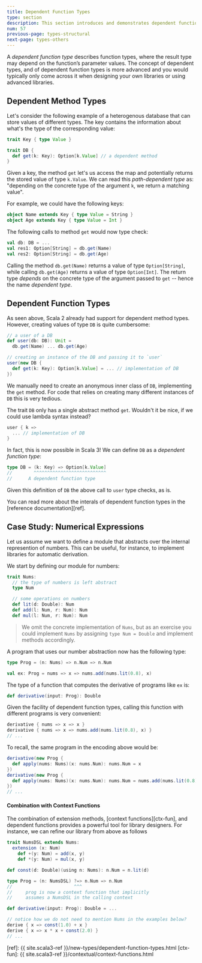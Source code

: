 ```yaml
---
title: Dependent Function Types
type: section
description: This section introduces and demonstrates dependent function types in Scala 3.
num: 57
previous-page: types-structural
next-page: types-others
---
```


A *dependent function type* describes function types, where the result type may depend on the function’s parameter values. The concept of dependent types, and of dependent function types is more advanced and you would typically only come across it when designing your own libraries or using advanced libraries.

## Dependent Method Types
Let's consider the following example of a heterogenous database that can store values of different types. The key contains the information about what's the type of the corresponding value:

```scala
trait Key { type Value }

trait DB {
  def get(k: Key): Option[k.Value] // a dependent method
}
```
Given a key, the method `get` let's us access the map and potentially returns the stored value of type `k.Value`. We can read this _path-dependent type_ as: "depending on the concrete type of the argument `k`, we return a matching value".

For example, we could have the following keys:
```scala
object Name extends Key { type Value = String }
object Age extends Key { type Value = Int }
```
The following calls to method `get` would now type check:
```scala
val db: DB = ...
val res1: Option[String] = db.get(Name)
val res2: Option[String] = db.get(Age)
```
Calling the method `db.get(Name)` returns a value of type `Option[String]`, while calling `db.get(Age)` returns a value of type `Option[Int]`. The return type _depends_ on the concrete type of the argument passed to `get` -- hence the name _dependent type_.

## Dependent Function Types
As seen above, Scala 2 already had support for dependent method types. However, creating values of type `DB` is quite cumbersome:
```scala
// a user of a DB
def user(db: DB): Unit =
  db.get(Name) ... db.get(Age)

// creating an instance of the DB and passing it to `user`
user(new DB {
  def get(k: Key): Option[k.Value] = ... // implementation of DB
})
```
We manually need to create an anonymous inner class of `DB`, implementing the `get` method. For code that relies on creating many different instances of `DB` this is very tedious.

The trait `DB` only has a single abstract method `get`.
Wouldn't it be nice, if we could use lambda syntax instead?
```scala
user { k =>
  ... // implementation of DB
}
```
In fact, this is now possible in Scala 3! We can define `DB` as a _dependent function type_:
```scala
type DB = (k: Key) => Option[k.Value]
//        ^^^^^^^^^^^^^^^^^^^^^^^^^^^
//      A dependent function type
```
Given this definition of `DB` the above call to `user` type checks, as is.

You can read more about the interals of dependent function types in the [reference documentation][ref].

## Case Study: Numerical Expressions
Let us assume we want to define a module that abstracts over the internal represention of numbers. This can be useful, for instance, to implement libraries for automatic derivation.

We start by defining our module for numbers:
```scala
trait Nums:
  // the type of numbers is left abstract
  type Num

  // some operations on numbers
  def lit(d: Double): Num
  def add(l: Num, r: Num): Num
  def mul(l: Num, r: Num): Num
```
> We omit the concrete implementation of `Nums`, but as an exercise you could implement `Nums` by assigning `type Num = Double` and implement methods accordingly.

A program that uses our number abstraction now has the following type:

```scala
type Prog = (n: Nums) => n.Num => n.Num

val ex: Prog = nums => x => nums.add(nums.lit(0.8), x)
```
The type of a function that computes the derivative of programs like `ex` is:
```scala
def derivative(input: Prog): Double
```
Given the facility of dependent function types, calling this function with different programs is very convenient:
```scala
derivative { nums => x => x }
derivative { nums => x => nums.add(nums.lit(0.8), x) }
// ...
```

To recall, the same program in the encoding above would be:
```scala
derivative(new Prog {
  def apply(nums: Nums)(x: nums.Num): nums.Num = x
})
derivative(new Prog {
  def apply(nums: Nums)(x: nums.Num): nums.Num = nums.add(nums.lit(0.8), x)
})
// ...
```

#### Combination with Context Functions
The combination of extension methods, [context functions][ctx-fun], and dependent functions provides a powerful tool for library designers.
For instance, we can refine our library from above as follows
```scala
trait NumsDSL extends Nums:
  extension (x: Num)
    def +(y: Num) = add(x, y)
    def *(y: Num) = mul(x, y)

def const(d: Double)(using n: Nums): n.Num = n.lit(d)

type Prog = (n: NumsDSL) ?=> n.Num => n.Num
//                       ^^^
//     prog is now a context function that implicitly
//     assumes a NumsDSL in the calling context

def derivative(input: Prog): Double = ...

// notice how we do not need to mention Nums in the examples below?
derive { x => const(1.0) + x }
derive { x => x * x + const(2.0) }
// ...
```


[ref]: {{ site.scala3-ref }}/new-types/dependent-function-types.html
[ctx-fun]: {{ site.scala3-ref }}/contextual/context-functions.html
